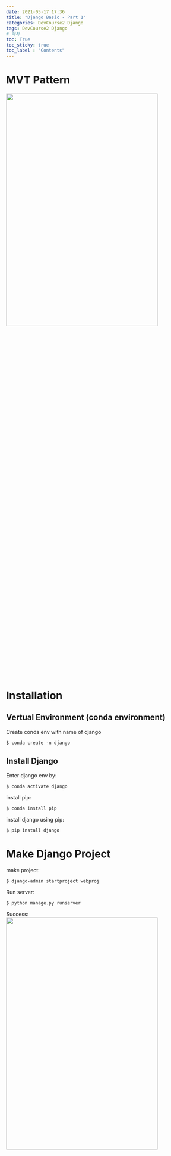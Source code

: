 ```yaml
---
date: 2021-05-17 17:36
title: "Django Basic - Part 1"
categories: DevCourse2 Django
tags: DevCourse2 Django
# 목차
toc: True  
toc_sticky: true 
toc_label : "Contents"
---
```


# MVT Pattern
<img src="/assets/images/django-mvt.png" width="90%" height="40%">  



# Installation
## Vertual Environment (conda environment)
Create conda env with name of django  
```
$ conda create -n django
```  
## Install Django
Enter django env by:  
```
$ conda activate django
```  

install pip:  
```
$ conda install pip
```

install django using pip:  
```
$ pip install django
```

# Make Django Project
make project:  
```
$ django-admin startproject webproj
```
Run server:  
```
$ python manage.py runserver
```
Success:  
<img src="/assets/images/django-runserver.png" width="90%" height="40%">  

# Make Django App
go to webproj dir:  
db.qlite3, manage.py, webproj

```
$ django-admin startapp homepage
```
now:  
db.qlite3, homepage, manage.py, webproj  

# View
dir - homepage/views.py:  
```python
from django.shortcuts import HttpResponse, render

# Create your views here.

def index(request):
    return HttpResponse("Hello World!")
```

dir - webproj/urls.py:  
```python
from django.contrib import admin
from django.urls import path
from homepage.views import index

urlpatterns = [
    path('', index),
    path('admin/', admin.site.urls),
]
```

dir - webproj/setting.py:  
```python
INSTALLED_APPS = [
    'django.contrib.admin',
    'django.contrib.auth',
    'django.contrib.contenttypes',
    'django.contrib.sessions',
    'django.contrib.messages',
    'django.contrib.staticfiles',
    'homepage',
]
```

## Admin Registration
dir - django-proj/webproj
Migrate first:  
```
$ python manage.py migrate
```  
result:  
<img src="/assets/images/run-migrate.png" width="60%" height="60%">  

Resigter Admin account:  
```
$ python manage.py createsuperuser
```  
login as admin:  
<img src="/assets/images/admin-page.png" width="100%" height="60%">  

# Template
## h1 header
dir - homepage/views.py:  
```python
def index(request):
    return HttpResponse("<h1>Hello World!</h1>")
```  
result:  
<img src="/assets/images/h1-header.png" width="100%" height="60%">  

## Render
**render**:  
render(request, '~.html', context)
이런 형식으로 render를 사용해서 template에 context를 채워넣어 표현한 결과를 HttpResponse 객체와 함께 return하는 함수다.

1. make the **html file** as request in homepage/template dir
2. input the html file to **render** input in homepage/views.py
3. add template path to **TEMPLATES**'s 'DIRS' variable in webproj/settings.py (using os module)

### 1. Make html file in homepage/template
dir - homepage/template/index.html:  
```html
<!DOCTYPE html>
<html>
    <head>
        <title>Python django example</title>
        
    </head>

    <body>
        <h1>Title</h1>
        <p>blah</p>
    </body>
</html>
```

### 2. Input html file to **render**
```python
def index(request):
    # return HttpResponse("<h1>Hello World!</h1>")
    return render(request, 'index.html', {})
```

### 3. Add template path 
to **TEMPLATES**'s 'DIRS' variable in webproj/settings.py  
(using os module)  
webproj/setting.py:  
```python
TEMPLATES = [
    {
        'BACKEND': 'django.template.backends.django.DjangoTemplates',
        'DIRS': [
            os.path.join(BASE_DIR, "homepage","template")
            ],
        'APP_DIRS': True,
        'OPTIONS': {
            'context_processors': [
                'django.template.context_processors.debug',
                'django.template.context_processors.request',
                'django.contrib.auth.context_processors.auth',
                'django.contrib.messages.context_processors.messages',
            ],
        },
    },
]
```  

### Django-template language in html
dir - homepage/views.py  
input as dictionary
```python
def index(request):
    num = 10
    return render(request, 'index.html', {"my_num":num})
```  
Using double curly bracket.  
get value by dict key:  
```html
<!DOCTYPE html>
<html>
    <head>
        <title>Python django example</title>
        
    </head>

    <body>
        <h1>Title</h1>
        <p>blah</p>
        <p> {% raw %}{{ my_num }}{% endraw %} </p>
    </body>
</html>
```  
result:  
<img src="/assets/images/django-template-language.png" width="100%" height="60%">  

### Template Filter
ex: length, upper, ...  
1. Modify homepage/views.py
2. Modify homepage/tempate/index.html

```python
def index(request):
    name = "John"
    return render(request, 'index.html', {"my_name":name})
```
```html
...
    <body>
        <h1>Title</h1>
        <p>blah</p>
        <p>{%raw%}{{ my_name|length }}{%endraw%}</p>
    </body>
...
```  
result:  
<img src="/assets/images/template-filter.png" width="60%" height="60%">  

### Template Tag
```html
...
    <body>
        <h1>Title</h1>
        <p>blah</p>
        <p>{%raw%}{{ my_name|length }}{%endraw%}</p>
        {%raw%}{% tag ... %}{%endraw%}
        {%raw%}{% endtag ... %}{%endraw%}
    </body>
...  

```  
#### for tag
for tag:  
```html
...
    <body>
        <h1>Title</h1>
        <p>blah</p>
        {%raw%} {% for elem in my_lst %} {%endraw%}
            <p>{%raw%}{{elem}}{%endraw%}</p>
        {%raw%} {% endfor %} {%endraw%}
    </body>
...
```  
result:  
<img src="/assets/images/for-tag.png" width="60%" height="60%">  

#### if tag (if not)
if tag exercise return odd elements:  
```html
...
    <body>
        <h1>Title</h1>
        <p>blah</p>
        {%raw%} {% for elem in my_lst %} {%endraw%}
            {%raw%} {% if not elem|divisibleby:"2" %} {%endraw%}
                <p>{%raw%}{{elem}}{%endraw%}</p>
            {%raw%} {% endif %} {%endraw%}
        {%raw%} {% endfor %} {%endraw%}
    </body>
...
```
- if and if not is the same as python.  
- Must close the tag
- using filter with variable(in this case elem)




ref:  
>django-mvt image: <https://butter-shower.tistory.com/49>  
>django render official: <https://docs.djangoproject.com/ko/1.11/intro/tutorial03/>  
